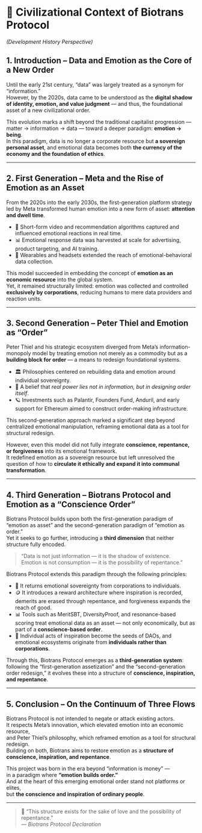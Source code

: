 # 📜 Civilizational Context of Biotrans Protocol  
*(Development History Perspective)*

## 1. Introduction – Data and Emotion as the Core of a New Order

Until the early 21st century, “data” was largely treated as a synonym for “information.”  
However, by the 2020s, data came to be understood as the **digital shadow of identity, emotion, and value judgment** — and thus, the foundational asset of a new civilizational order.

This evolution marks a shift beyond the traditional capitalist progression — matter → information → data — toward a deeper paradigm: **emotion → being**.  
In this paradigm, data is no longer a corporate resource but **a sovereign personal asset**, and emotional data becomes both **the currency of the economy and the foundation of ethics**.

---

## 2. First Generation – Meta and the Rise of Emotion as an Asset

From the 2020s into the early 2030s, the first-generation platform strategy led by Meta transformed human emotion into a new form of asset: **attention and dwell time**.

- 📱 Short-form video and recommendation algorithms captured and influenced emotional reactions in real time.  
- 📊 Emotional response data was harvested at scale for advertising, product targeting, and AI training.  
- 🧠 Wearables and headsets extended the reach of emotional-behavioral data collection.

This model succeeded in embedding the concept of **emotion as an economic resource** into the global system.  
Yet, it remained structurally limited: emotion was collected and controlled **exclusively by corporations**, reducing humans to mere data providers and reaction units.

---

## 3. Second Generation – Peter Thiel and Emotion as “Order”

Peter Thiel and his strategic ecosystem diverged from Meta’s information-monopoly model by treating emotion not merely as a commodity but as a **building block for order** — a means to redesign foundational systems.

- 🏛️ Philosophies centered on rebuilding data and emotion around individual sovereignty.  
- 🧭 A belief that *real power lies not in information, but in designing order itself*.  
- 🪐 Investments such as Palantir, Founders Fund, Anduril, and early support for Ethereum aimed to construct order-making infrastructure.

This second-generation approach marked a significant step beyond centralized emotional manipulation, reframing emotional data as a tool for structural redesign.  

However, even this model did not fully integrate **conscience, repentance, or forgiveness** into its emotional framework.  
It redefined emotion as a sovereign resource but left unresolved the question of how to **circulate it ethically and expand it into communal transformation**.

---

## 4. Third Generation – Biotrans Protocol and Emotion as a “Conscience Order”

Biotrans Protocol builds upon both the first-generation paradigm of “emotion as asset” and the second-generation paradigm of “emotion as order.”  
Yet it seeks to go further, introducing a **third dimension** that neither structure fully encoded.

> “Data is not just information — it is the shadow of existence.  
> Emotion is not consumption — it is the possibility of repentance.”

Biotrans Protocol extends this paradigm through the following principles:

- 🌱 It returns emotional sovereignty from corporations to individuals.  
- 🪙 It introduces a reward architecture where inspiration is recorded, demerits are erased through repentance, and forgiveness expands the reach of good.  
- 📊 Tools such as MeritSBT, DiversityProof, and resonance-based scoring treat emotional data as an asset — not only economically, but as part of a **conscience-based order**.  
- 🤝 Individual acts of inspiration become the seeds of DAOs, and emotional ecosystems originate from **individuals rather than corporations**.

Through this, Biotrans Protocol emerges as a **third-generation system**: following the “first-generation assetization” and the “second-generation order redesign,” it evolves these into a structure of **conscience, inspiration, and repentance**.

---

## 5. Conclusion – On the Continuum of Three Flows

Biotrans Protocol is not intended to negate or attack existing actors.  
It respects Meta’s innovation, which elevated emotion into an economic resource,  
and Peter Thiel’s philosophy, which reframed emotion as a tool for structural redesign.  
Building on both, Biotrans aims to restore emotion as a **structure of conscience, inspiration, and repentance**.

This project was born in the era beyond “information is money” —  
in a paradigm where **“emotion builds order.”**  
And at the heart of this emerging emotional order stand not platforms or elites,  
but **the conscience and inspiration of ordinary people**.

---

> 📜 “This structure exists for the sake of love and the possibility of repentance.”  
> — *Biotrans Protocol Declaration*
